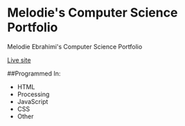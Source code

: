 # Melodie's Computer Science Portfolio
Melodie Ebrahimi's Computer Science Portfolio

[Live site](https://mcoding1.github.io/melodieebrahimi/)

##Programmed In:
- HTML
- Processing
- JavaScript
- CSS
- Other
